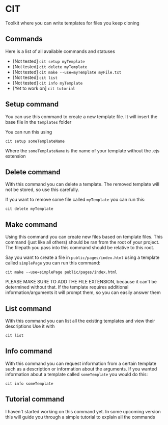 # CIT
Toolkit where you can write templates for files you keep cloning

## Commands
Here is a list of all available commands and statuses
 - [Not tested] `cit setup myTemplate`
 - [Not tested] `cit delete myTemplate`
 - [Not tested] `cit make --use=myTemplate myFile.txt`
 - [Not tested] `cit list`
 - [Not tested] `cit info myTemplate`
 - [Yet to work on] `cit tutorial`

## Setup command
You can use this command to create a new template file.
It will insert the base file in the `templates` folder

You can run this using
```shell
cit setup someTemplateName
```
Where the `someTemplateName` is the name of your template without the .ejs extension

## Delete command
With this command you can delete a template.
The removed template will not be stored, so use this carefully.

If you want to remove some file called `myTemplate` you can run this:
```shell
cit delete myTemplate
```

## Make command
Using this command you can create new files based on template files.
This command (just like all others) should be ran from the root of your project.
The filepath you pass into this command should be relative to this root.

Say you want to create a file in `public/pages/index.html` using a template called `simplePage` you can run this command:
```shell
cit make --use=simplePage public/pages/index.html
```
PLEASE MAKE SURE TO ADD THE FILE EXTENSION, because it can't be determined without that.
If the template requires additional information/arguments it will prompt them, so you can easily answer them

## List command
With this command you can list all the existing templates and view their descriptions
Use it with
```shell
cit list
```

## Info command
With this command you can request information from a certain template such as a description or information about the arguments.
If you wanted information about a template called `someTemplate` you would do this:
```shell
cit info someTemplate
```

## Tutorial command
I haven't started working on this command yet.
In some upcoming version this will guide you through a simple tutorial to explain all the commands
